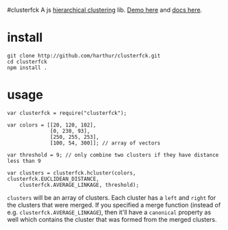 #clusterfck
A js [hierarchical clustering](http://en.wikipedia.org/wiki/Hierarchical_clustering) lib. [Demo here](http://harthur.github.com/clusterfck/demos/colors/) and [docs here](http://harthur.github.com/clusterfck/).

# install
	git clone http://github.com/harthur/clusterfck.git
	cd clusterfck
	npm install .

# usage
	var clusterfck = require("clusterfck");
	
	var colors = [[20, 120, 102],
	              [0, 230, 93],
	              [250, 255, 253],
	              [100, 54, 300]]; // array of vectors
	
	var threshold = 9; // only combine two clusters if they have distance less than 9
	
	var clusters = clusterfck.hcluster(colors, clusterfck.EUCLIDEAN_DISTANCE,
		clusterfck.AVERAGE_LINKAGE, threshold);


`clusters` will be an array of clusters. Each cluster has a `left` and `right` for the clusters that were merged. If you specified a merge function (instead of e.g. `clusterfck.AVERAGE_LINKAGE`), then it'll have a `canonical` property as well which contains the cluster that was formed from the merged clusters.


